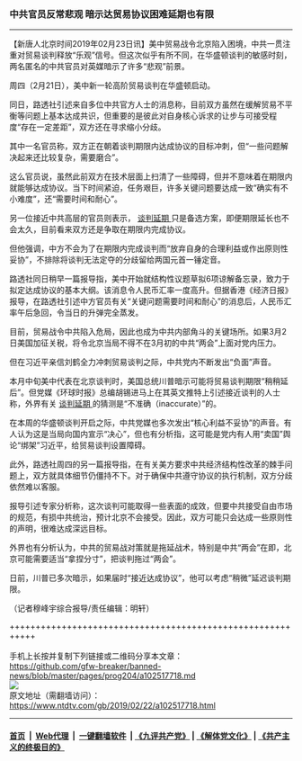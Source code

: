 ### 中共官员反常悲观 暗示达贸易协议困难延期也有限
------------------------

<div class="post_content">
 <p>
  【新唐人北京时间2019年02月23日讯】美中贸易战令北京陷入困境，中共一贯注重对贸易谈判释放“乐观”信号。但这次似乎有所不同，在华盛顿谈判的敏感时刻，两名匿名的中共官员对英媒暗示了许多“悲观”前景。
 </p>
 <p>
  周四（2月21日），美中新一轮高阶贸易谈判在华盛顿启动。
 </p>
 <p>
  同日，路透社引述来自多位中共官方人士的消息称，目前双方虽然在缓解贸易不平衡等问题上基本达成共识，但重要的是彼此对自身核心诉求的让步与可接受程度“存在一定差距”，双方还在寻求缩小分歧。
 </p>
 <p>
  其中一名官员称，双方正在朝着谈判期限内达成协议的目标冲刺，但“一些问题解决起来还比较复杂，需要磨合”。
 </p>
 <p>
  这么官员说，虽然此前双方在技术层面上扫清了一些障碍，但并不意味着在期限内就能够达成协议。当下时间紧迫，任务艰巨，许多关键问题要达成一致“确实有不小难度”，还“需要时间和耐心”。
 </p>
 <p>
  另一位接近中共高层的官员则表示，
  <a href="https://www.ntdtv.com/gb/谈判延期.htm">
   谈判延期
  </a>
  只是备选方案，即便期限延长也不会太久，目前看来双方还是争取在期限内完成协议。
 </p>
 <p>
  但他强调，中方不会为了在期限内完成谈判而“放弃自身的合理利益或作出原则性妥协”，不排除将谈判无法定夺的分歧留给两国元首一锤定音。
 </p>
 <p>
  路透社同日稍早一篇报导指，美中开始就结构性议题草拟6项谅解备忘录，致力于拟定达成协议的基本大纲。该消息令人民币汇率一度高升。但据香港《经济日报》报导，在路透社引述中方官员有关“关键问题需要时间和耐心”的消息后，人民币汇率午后急回，令当日的升弹完全蒸发。
 </p>
 <p>
  目前，贸易战令中共陷入危局，因此也成为中共内部角斗的关键场所。如果3月2日美国加征关税，将令北京当局不得不在3月初的中共“两会”上面对党内压力。
 </p>
 <p>
  但在习近平亲信刘鹤全力冲刺贸易谈判之际，中共党内不断发出“负面”声音。
 </p>
 <p>
  本月中旬美中代表在北京谈判时，美国总统川普暗示可能将贸易谈判期限“稍稍延后”。但党媒《环球时报》总编胡锡进马上在其英文推特上引述接近谈判的人士称，外界有关
  <a href="https://www.ntdtv.com/gb/谈判延期.htm">
   谈判延期
  </a>
  的猜测是“不准确（inaccurate）”的。
 </p>
 <p>
  在本周的华盛顿谈判开启之际，中共党媒也多次发出“核心利益不妥协”的声音。有人认为这是当局向国内宣示“决心”，但也有分析指，这可能是党内有人用“卖国”舆论“绑架”习近平，给贸易谈判设置障碍。
 </p>
 <p>
  此外，路透社周四的另一篇报导指，在有关美方要求中共经济结构性改革的棘手问题上，双方就具体细节仍僵持不下。对于确保中共遵守协议的执行机制，双方分歧依然难以客服。
 </p>
 <p>
  报导引述专家分析称，这次谈判可能取得一些表面的成效，但要中共接受自由市场的规范，有损中共统治，预计北京不会接受。因此，双方可能只会达成一些原则性的声明，很难达成深远目标。
 </p>
 <p>
  外界也有分析认为，中共的贸易战对策就是拖延战术，特别是中共“两会”在即，北京可能需要适当“拿捏分寸”，把谈判拖过“两会”。
 </p>
 <p>
  日前，川普已多次暗示，如果届时“接近达成协议”，他可以考虑“稍微”延迟谈判期限。
 </p>
 <p>
  （记者穆峰宇综合报导/责任编辑：明轩）
 </p>
 <div class="single_ad">
 </div>
</div>

+++++++++++++++++++++++++++++++++++++++++++++++++++++++++++<br/><br/>
手机上长按并复制下列链接或二维码分享本文章：<br/>
https://github.com/gfw-breaker/banned-news/blob/master/pages/prog204/a102517718.md <br/>
<a href='https://github.com/gfw-breaker/banned-news/blob/master/pages/prog204/a102517718.md'><img src='https://github.com/gfw-breaker/banned-news/blob/master/pages/prog204/a102517718.md.png'/></a> <br/>
原文地址（需翻墙访问）：https://www.ntdtv.com/gb/2019/02/22/a102517718.html


------------------------
#### [首页](https://github.com/gfw-breaker/banned-news/blob/master/README.md) &nbsp;|&nbsp; [Web代理](https://github.com/labour-camp/helloworld) &nbsp;|&nbsp; [一键翻墙软件](https://github.com/gfw-breaker/nogfw/blob/master/README.md) &nbsp;| [《九评共产党》](https://github.com/gfw-breaker/9ping.md/blob/master/README.md#九评之一评共产党是什么) | [《解体党文化》](https://github.com/gfw-breaker/jtdwh.md/blob/master/README.md) | [《共产主义的终极目的》](https://github.com/gfw-breaker/gczydzjmd.md/blob/master/README.md)

